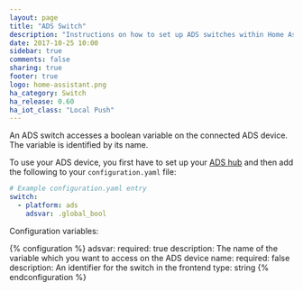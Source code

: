 ```yaml
---
layout: page
title: "ADS Switch"
description: "Instructions on how to set up ADS switches within Home Assistant."
date: 2017-10-25 10:00
sidebar: true
comments: false
sharing: true
footer: true
logo: home-assistant.png
ha_category: Switch
ha_release: 0.60
ha_iot_class: "Local Push"
---
```


An ADS switch accesses a boolean variable on the connected ADS device. The
variable is identified by its name.

To use your ADS device, you first have to set up your [ADS
hub](/components/ads/) and then add the following to your `configuration.yaml`
file:

```yaml
# Example configuration.yaml entry
switch:
  - platform: ads
    adsvar: .global_bool
```
Configuration variables:

{% configuration %}
  adsvar:
    required: true
    description: The name of the variable which you want to access on the ADS device
  name: 
    required: false
    description: An identifier for the switch in the frontend
    type: string
{% endconfiguration %}